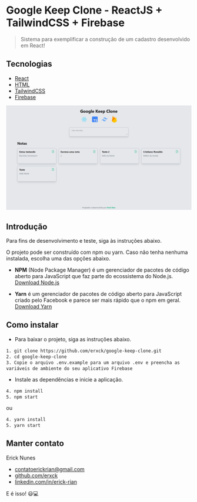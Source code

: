 # Google Keep Clone - ReactJS + TailwindCSS + Firebase

> Sistema para exemplificar a construção de um cadastro desenvolvido em React!

## Tecnologias

- [React](https://reactjs.org/)
- [HTML](https://developer.mozilla.org/pt-BR/docs/Web/HTML)
- [TailwindCSS](https://tailwindcss.com/)
- [Firebase](https://firebase.google.com/?hl=pt-br)

![Detalhes Web](public/print_home.png)

## Introdução

Para fins de desenvolvimento e teste, siga às instruções abaixo.

O projeto pode ser construído com npm ou yarn. Caso não tenha nenhuma instalada, escolha uma das opções abaixo.

- **NPM** (Node Package Manager) é um gerenciador de pacotes de código aberto para JavaScript que faz parte do ecossistema do Node.js. [Download Node.js](https://nodejs.org/en)

- **Yarn** é um gerenciador de pacotes de código aberto para JavaScript criado pelo Facebook e parece ser mais rápido que o npm em geral. [Download Yarn](https://yarnpkg.com/getting-started/install)

## Como instalar

- Para baixar o projeto, siga as instruções abaixo.

```
1. git clone https://github.com/erxck/google-keep-clone.git
2. cd google-keep-clone
3. Copie o arquivo .env.example para um arquivo .env e preencha as variáveis ​​de ambiente do seu aplicativo Firebase
```

- Instale as dependências e inicie a aplicação.

```
4. npm install
5. npm start
```

ou

```
4. yarn install
5. yarn start
```

## Manter contato

Erick Nunes

- [contatoerickrian@gmail.com](mailto:contatoerickrian@gmail.com)
- [github.com/erxck](https://github.com/erxck)
- [linkedin.com/in/erick-rian](https://linkedin.com/in/erick-rian)

E é isso! 😃💻
